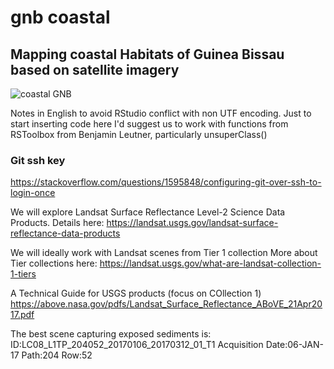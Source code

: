 # gnb coastal
## Mapping coastal Habitats of Guinea Bissau based on satellite imagery
![coastal GNB](https://github.com/PauloEduardoCardoso/gnb_coastal/blob/master/img/coastal_gnb_20170106.png)


Notes in English to avoid RStudio conflict with non UTF encoding.
Just to start inserting code here
I'd suggest us to work with functions from RSToolbox from Benjamin Leutner, particularly
unsuperClass()

### Git ssh key
https://stackoverflow.com/questions/1595848/configuring-git-over-ssh-to-login-once
 
We will explore Landsat Surface Reflectance Level-2 Science Data Products.
Details here:
https://landsat.usgs.gov/landsat-surface-reflectance-data-products
 
We will ideally work with Landsat scenes from Tier 1 collection
More about Tier collections here:
https://landsat.usgs.gov/what-are-landsat-collection-1-tiers
 
A Technical Guide for USGS products (focus on COllection 1)
https://above.nasa.gov/pdfs/Landsat_Surface_Reflectance_ABoVE_21Apr2017.pdf
 
The best scene capturing exposed sediments is:
ID:LC08_L1TP_204052_20170106_20170312_01_T1
Acquisition Date:06-JAN-17
Path:204
Row:52
